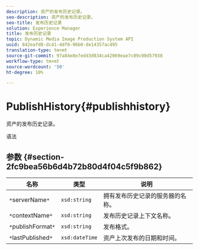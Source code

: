 ```yaml
---
description: 资产的发布历史记录。
seo-description: 资产的发布历史记录。
seo-title: 发布历史记录
solution: Experience Manager
title: 发布历史记录
topic: Dynamic Media Image Production System API
uuid: 842eafd8-dc41-4df0-96b0-de14357ac495
translation-type: tm+mt
source-git-commit: 97a84e8e7edd3d834ca42069eae7c09c00d57938
workflow-type: tm+mt
source-wordcount: '50'
ht-degree: 10%

---
```



# PublishHistory{#publishhistory}

资产的发布历史记录。

语法

## 参数 {#section-2fc9bea56b6d4b72b80d4f04c5f9b862}

| 名称 | 类型 | 说明 |
|---|---|---|
| `*`serverName`*` | `xsd:string` | 拥有发布历史记录的服务器的名称。 |
| `*`contextName`*` | `xsd:string` | 发布历史记录上下文名称。 |
| `*`publishFormat`*` | `xsd:string` | 发布格式。 |
| `*`lastPublished`*` | `xsd:dateTime` | 资产上次发布的日期和时间。 |

